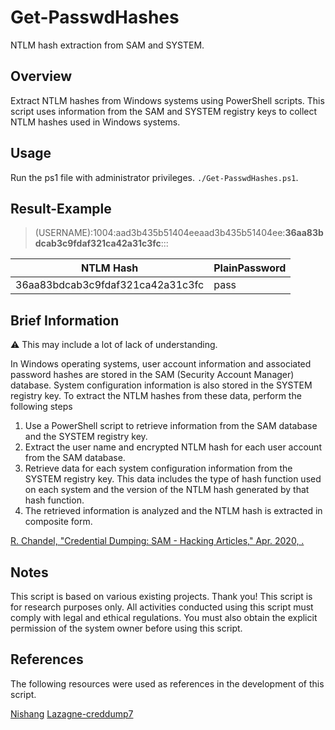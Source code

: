 # Get-PasswdHashes
NTLM hash extraction from SAM and SYSTEM.

## Overview
Extract NTLM hashes from Windows systems using PowerShell scripts.
This script uses information from the SAM and SYSTEM registry keys to collect NTLM hashes used in Windows systems.


## Usage
Run the ps1 file with administrator privileges.
`./Get-PasswdHashes.ps1`.

## Result-Example
> (USERNAME):1004:aad3b435b51404eeaad3b435b51404ee:**36aa83bdcab3c9fdaf321ca42a31c3fc**:::

| NTLM Hash     | PlainPassword |
| ------ | ---- | 
|36aa83bdcab3c9fdaf321ca42a31c3fc | pass   | 

## Brief Information
:warning: This may include a lot of lack of understanding.

In Windows operating systems, user account information and associated password hashes are stored in the SAM (Security Account Manager) database. System configuration information is also stored in the SYSTEM registry key. To extract the NTLM hashes from these data, perform the following steps

1. Use a PowerShell script to retrieve information from the SAM database and the SYSTEM registry key.
2. Extract the user name and encrypted NTLM hash for each user account from the SAM database.
3. Retrieve data for each system configuration information from the SYSTEM registry key. This data includes the type of hash function used on each system and the version of the NTLM hash generated by that hash function.
4. The retrieved information is analyzed and the NTLM hash is extracted in composite form.

[R. Chandel, "Credential Dumping: SAM - Hacking Articles," Apr. 2020, .](https://www.hackingarticles.in/credential-dumping-sam/)

## Notes
This script is based on various existing projects. Thank you!
This script is for research purposes only. All activities conducted using this script must comply with legal and ethical regulations. You must also obtain the explicit permission of the system owner before using this script.

## References
The following resources were used as references in the development of this script.

[Nishang](https://github.com/samratashok/nishang/blob/master/Gather/Get-PassHashes.ps1)
[Lazagne-creddump7](https://github.com/AlessandroZ/LaZagne/blob/master/Windows/lazagne/softwares/windows/creddump7/win32/hashdump.py)
